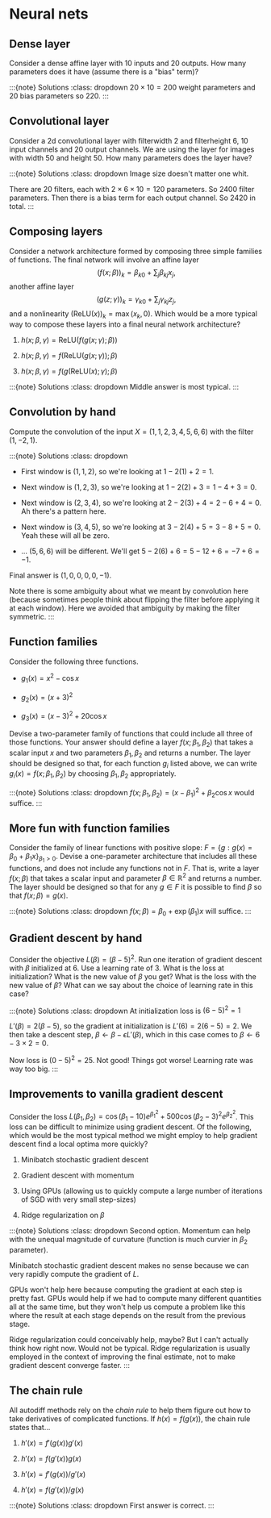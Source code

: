 # Neural nets

## Dense layer

Consider a dense affine layer with $10$ inputs and $20$ outputs. How
many parameters does it have (assume there is a "bias" term)?

:::{note} Solutions
:class: dropdown
$20\times 10=200$ weight parameters and $20$ bias parameters so $220$.
:::

## Convolutional layer

Consider a 2d convolutional layer with filterwidth 2 and filterheight 6,
10 input channels and 20 output channels. We are using the layer for
images with width 50 and height 50. How many parameters does the layer
have?

:::{note} Solutions
:class: dropdown
Image size doesn't matter one whit.

There are $20$ filters, each with $2\times 6 \times 10=120$ parameters.
So $2400$ filter parameters. Then there is a bias term for each output
channel. So $2420$ in total.
:::

## Composing layers

Consider a network architecture formed by composing three simple
families of functions. The final network will involve an affine layer
$$(f(x;\beta))_k = \beta_{k0}+ \sum_j \beta_{kj} x_j,$$ another affine
layer $$(g(z;\gamma))_k = \gamma_{k0}+ \sum_j \gamma_{kj} z_j,$$ and a
nonlinearity $(\mathrm{ReLU}(x))_k = \max(x_k,0)$. Which would be a more
typical way to compose these layers into a final neural network
architecture?

1.  $h(x;\beta,\gamma) = \mathrm{ReLU}(f(g(x;\gamma);\beta))$

2.  $h(x;\beta,\gamma) = f(\mathrm{ReLU}(g(x;\gamma));\beta)$

3.  $h(x;\beta,\gamma) = f(g(\mathrm{ReLU}(x);\gamma);\beta)$

:::{note} Solutions
:class: dropdown
Middle answer is most typical.
:::

## Convolution by hand

Compute the convolution of the input $X=(1,1,2,3,4,5,6,6)$ with the
filter $(1,-2,1)$.

:::{note} Solutions
:class: dropdown
-   First window is $(1,1,2)$, so we're looking at $1-2(1)+2=1$.

-   Next window is $(1,2,3)$, so we're looking at $1-2(2)+3=1-4+3=0$.

-   Next window is $(2,3,4)$, so we're looking at $2-2(3)+4=2-6+4=0$. Ah
    there's a pattern here.

-   Next window is $(3,4,5)$, so we're looking at $3-2(4)+5=3-8+5=0$.
    Yeah these will all be zero.

-   \... $(5,6,6)$ will be different. We'll get
    $5 -2(6)+6 = 5-12+6=-7+6=-1$.

Final answer is $(1,0,0,0,0,-1)$.

Note there is some ambiguity about what we meant by convolution here
(because sometimes people think about flipping the filter before
applying it at each window). Here we avoided that ambiguity by making
the filter symmetric.
:::

## Function families

Consider the following three functions.

-   $g_1(x) = x^2 - \cos x$

-   $g_2(x) = (x+3)^2$

-   $g_3(x) = (x-3)^2 + 20 \cos x$

Devise a two-parameter family of functions that could include all three
of those functions. Your answer should define a layer
$f(x;\beta_1,\beta_2)$ that takes a scalar input $x$ and two parameters
$\beta_1,\beta_2$ and returns a number. The layer should be designed so
that, for each function $g_i$ listed above, we can write
$g_i(x)=f(x;\beta_1,\beta_2)$ by choosing $\beta_1,\beta_2$
appropriately.

:::{note} Solutions
:class: dropdown
$f(x;\beta_1,\beta_2) = (x-\beta_1)^2 + \beta_2 \cos x$ would suffice.
:::

## More fun with function families

Consider the family of linear functions with positive slope:
$F=\{g:  g(x)=\beta_0+ \beta_1x\}_{\beta_1> 0}$. Devise a one-parameter
architecture that includes all these functions, and does not include any
functions not in $F$. That is, write a layer $f(x;\beta)$ that takes a
scalar input and parameter $\beta \in \mathbb{R}^2$ and returns a
number. The layer should be designed so that for any $g \in F$ it is
possible to find $\beta$ so that $f(x;\beta)=g(x)$.

:::{note} Solutions
:class: dropdown
$f(x;\beta) = \beta_0 + \exp(\beta_1) x$ will suffice.
:::

## Gradient descent by hand

Consider the objective $L(\beta) = (\beta-5)^2$. Run one iteration of
gradient descent with $\beta$ initialized at $6$. Use a learning rate of
3. What is the loss at initialization? What is the new value of $\beta$
you get? What is the loss with the new value of $\beta$? What can we say
about the choice of learning rate in this case?

:::{note} Solutions
:class: dropdown
At initialization loss is $(6-5)^2=1$

$L'(\beta) = 2(\beta-5)$, so the gradient at initialization is
$L'(6)=2(6-5)=2$. We then take a descent step,
$\beta \gets \beta - \epsilon L'(\beta)$, which in this case comes to
$\beta \gets 6 - 3\times 2 = 0$.

Now loss is $(0-5)^2=25$. Not good! Things got worse! Learning rate was
way too big.
:::

## Improvements to vanilla gradient descent

Consider the loss
$L(\beta_1,\beta_2) = \cos(\beta_1-10)e^{\beta_1^2} + 500 \cos(\beta_2-3)^2 e^{\beta_2^2}$.
This loss can be difficult to minimize using gradient descent. Of the
following, which would be the most typical method we might employ to
help gradient descent find a local optima more quickly?

1.  Minibatch stochastic gradient descent

2.  Gradient descent with momentum

3.  Using GPUs (allowing us to quickly compute a large number of
    iterations of SGD with very small step-sizes)

4.  Ridge regularization on $\beta$

:::{note} Solutions
:class: dropdown
Second option. Momentum can help with the unequal magnitude of curvature
(function is much curvier in $\beta_2$ parameter).

Minibatch stochastic gradient descent makes no sense because we can very
rapidly compute the gradient of $L$.

GPUs won't help here because computing the gradient at each step is
pretty fast. GPUs would help if we had to compute many different
quantities all at the same time, but they won't help us compute a
problem like this where the result at each stage depends on the result
from the previous stage.

Ridge regularization could conceivably help, maybe? But I can't actually
think how right now. Would not be typical. Ridge regularization is
usually employed in the context of improving the final estimate, not to
make gradient descent converge faster.
:::

## The chain rule

All autodiff methods rely on the *chain rule* to help them figure out
how to take derivatives of complicated functions. If $h(x)=f(g(x))$, the
chain rule states that\...

1.  $h'(x)=f'(g(x))g'(x)$

2.  $h'(x)=f(g'(x))g(x)$

3.  $h'(x)=f'(g(x))/g'(x)$

4.  $h'(x)=f(g'(x))/g(x)$

:::{note} Solutions
:class: dropdown
First answer is correct.
:::

